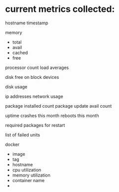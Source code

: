 # current metrics collected:

hostname
timestamp

memory
- total
- avail
- cached
- free

processor count
load averages

disk free on block devices

disk usage

ip addresses
network usage

package installed count
package update avail count

uptime
crashes this month
reboots this month

required packages for restart

list of failed units

docker 
- image
- tag
- hostname
- cpu utilization
- memory utilization
- container name
- 
